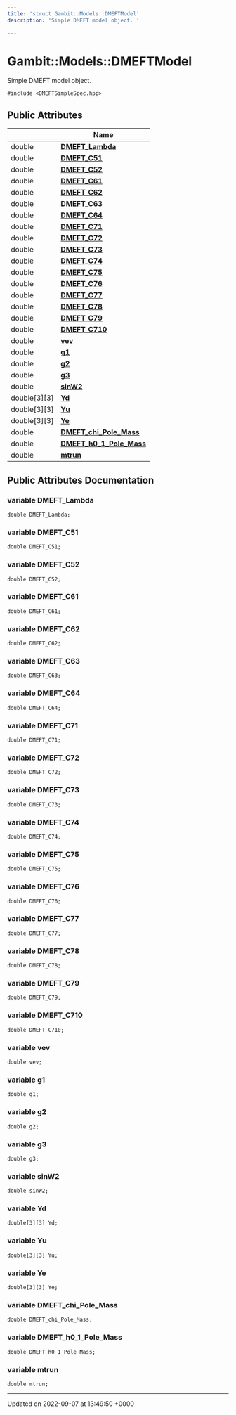 ```yaml
---
title: 'struct Gambit::Models::DMEFTModel'
description: 'Simple DMEFT model object. '

---
```


# Gambit::Models::DMEFTModel





Simple DMEFT model object. 


`#include <DMEFTSimpleSpec.hpp>`

## Public Attributes

|                | Name           |
| -------------- | -------------- |
| double | **[DMEFT_Lambda](/documentation/code/classes/structgambit_1_1models_1_1dmeftmodel/#variable-dmeft-lambda)**  |
| double | **[DMEFT_C51](/documentation/code/classes/structgambit_1_1models_1_1dmeftmodel/#variable-dmeft-c51)**  |
| double | **[DMEFT_C52](/documentation/code/classes/structgambit_1_1models_1_1dmeftmodel/#variable-dmeft-c52)**  |
| double | **[DMEFT_C61](/documentation/code/classes/structgambit_1_1models_1_1dmeftmodel/#variable-dmeft-c61)**  |
| double | **[DMEFT_C62](/documentation/code/classes/structgambit_1_1models_1_1dmeftmodel/#variable-dmeft-c62)**  |
| double | **[DMEFT_C63](/documentation/code/classes/structgambit_1_1models_1_1dmeftmodel/#variable-dmeft-c63)**  |
| double | **[DMEFT_C64](/documentation/code/classes/structgambit_1_1models_1_1dmeftmodel/#variable-dmeft-c64)**  |
| double | **[DMEFT_C71](/documentation/code/classes/structgambit_1_1models_1_1dmeftmodel/#variable-dmeft-c71)**  |
| double | **[DMEFT_C72](/documentation/code/classes/structgambit_1_1models_1_1dmeftmodel/#variable-dmeft-c72)**  |
| double | **[DMEFT_C73](/documentation/code/classes/structgambit_1_1models_1_1dmeftmodel/#variable-dmeft-c73)**  |
| double | **[DMEFT_C74](/documentation/code/classes/structgambit_1_1models_1_1dmeftmodel/#variable-dmeft-c74)**  |
| double | **[DMEFT_C75](/documentation/code/classes/structgambit_1_1models_1_1dmeftmodel/#variable-dmeft-c75)**  |
| double | **[DMEFT_C76](/documentation/code/classes/structgambit_1_1models_1_1dmeftmodel/#variable-dmeft-c76)**  |
| double | **[DMEFT_C77](/documentation/code/classes/structgambit_1_1models_1_1dmeftmodel/#variable-dmeft-c77)**  |
| double | **[DMEFT_C78](/documentation/code/classes/structgambit_1_1models_1_1dmeftmodel/#variable-dmeft-c78)**  |
| double | **[DMEFT_C79](/documentation/code/classes/structgambit_1_1models_1_1dmeftmodel/#variable-dmeft-c79)**  |
| double | **[DMEFT_C710](/documentation/code/classes/structgambit_1_1models_1_1dmeftmodel/#variable-dmeft-c710)**  |
| double | **[vev](/documentation/code/classes/structgambit_1_1models_1_1dmeftmodel/#variable-vev)**  |
| double | **[g1](/documentation/code/classes/structgambit_1_1models_1_1dmeftmodel/#variable-g1)**  |
| double | **[g2](/documentation/code/classes/structgambit_1_1models_1_1dmeftmodel/#variable-g2)**  |
| double | **[g3](/documentation/code/classes/structgambit_1_1models_1_1dmeftmodel/#variable-g3)**  |
| double | **[sinW2](/documentation/code/classes/structgambit_1_1models_1_1dmeftmodel/#variable-sinw2)**  |
| double[3][3] | **[Yd](/documentation/code/classes/structgambit_1_1models_1_1dmeftmodel/#variable-yd)**  |
| double[3][3] | **[Yu](/documentation/code/classes/structgambit_1_1models_1_1dmeftmodel/#variable-yu)**  |
| double[3][3] | **[Ye](/documentation/code/classes/structgambit_1_1models_1_1dmeftmodel/#variable-ye)**  |
| double | **[DMEFT_chi_Pole_Mass](/documentation/code/classes/structgambit_1_1models_1_1dmeftmodel/#variable-dmeft-chi-pole-mass)**  |
| double | **[DMEFT_h0_1_Pole_Mass](/documentation/code/classes/structgambit_1_1models_1_1dmeftmodel/#variable-dmeft-h0-1-pole-mass)**  |
| double | **[mtrun](/documentation/code/classes/structgambit_1_1models_1_1dmeftmodel/#variable-mtrun)**  |

## Public Attributes Documentation

### variable DMEFT_Lambda

```
double DMEFT_Lambda;
```


### variable DMEFT_C51

```
double DMEFT_C51;
```


### variable DMEFT_C52

```
double DMEFT_C52;
```


### variable DMEFT_C61

```
double DMEFT_C61;
```


### variable DMEFT_C62

```
double DMEFT_C62;
```


### variable DMEFT_C63

```
double DMEFT_C63;
```


### variable DMEFT_C64

```
double DMEFT_C64;
```


### variable DMEFT_C71

```
double DMEFT_C71;
```


### variable DMEFT_C72

```
double DMEFT_C72;
```


### variable DMEFT_C73

```
double DMEFT_C73;
```


### variable DMEFT_C74

```
double DMEFT_C74;
```


### variable DMEFT_C75

```
double DMEFT_C75;
```


### variable DMEFT_C76

```
double DMEFT_C76;
```


### variable DMEFT_C77

```
double DMEFT_C77;
```


### variable DMEFT_C78

```
double DMEFT_C78;
```


### variable DMEFT_C79

```
double DMEFT_C79;
```


### variable DMEFT_C710

```
double DMEFT_C710;
```


### variable vev

```
double vev;
```


### variable g1

```
double g1;
```


### variable g2

```
double g2;
```


### variable g3

```
double g3;
```


### variable sinW2

```
double sinW2;
```


### variable Yd

```
double[3][3] Yd;
```


### variable Yu

```
double[3][3] Yu;
```


### variable Ye

```
double[3][3] Ye;
```


### variable DMEFT_chi_Pole_Mass

```
double DMEFT_chi_Pole_Mass;
```


### variable DMEFT_h0_1_Pole_Mass

```
double DMEFT_h0_1_Pole_Mass;
```


### variable mtrun

```
double mtrun;
```


-------------------------------

Updated on 2022-09-07 at 13:49:50 +0000
